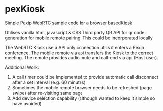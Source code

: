 # pexKiosk
Simple Pexip WebRTC sample code for a browser basedKiosk

Utilises vanilla html, javascript & CSS
Third party QR API for qr code generation for mobile remote pairing.  This could be incorporated locally

The WebRTC Kiosk use a API only connection utilis it enters a Pexip conference.  The mobile remote via api transfers the Kiosk to the correct meeting.  The remote provides audio mute and call-end via api (Host user).

Additional Work: 
1. A call timer could be implemented to provide automatic call disconnect after a set interval (e.g. 60 minutes)
2. Sometimes the mobile remote browser needs to be refreshed (page swipe) after re-visiting same page
3. Add device selection capability (although wanted to keep it simple so have avoided)
